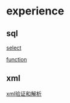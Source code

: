 # experience

## sql

[select](experience/sql/select.sql)

[function](experience/sql/function.sql)





## xml

[xml验证和解析](experience/xml/source/README.md)

